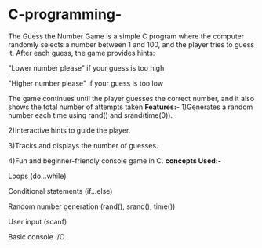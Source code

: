 # C-programming-
The Guess the Number Game is a simple C program where the computer randomly selects a number between 1 and 100, and the player tries to guess it. After each guess, the game provides hints:

"Lower number please" if your guess is too high

"Higher number please" if your guess is too low

The game continues until the player guesses the correct number, and it also shows the total number of attempts taken
**Features:-**
1)Generates a random number each time using rand() and srand(time(0)).

2)Interactive hints to guide the player.

3)Tracks and displays the number of guesses.

4)Fun and beginner-friendly console game in C.
**concepts Used:-**

Loops (do...while)

Conditional statements (if...else)

Random number generation (rand(), srand(), time())

User input (scanf)

Basic console I/O
